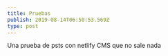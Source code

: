 ```yaml
---
title: Pruebas
publish: 2019-08-14T06:50:53.569Z
type: post
---
```

Una prueba de psts con netlify CMS que no sale nada
